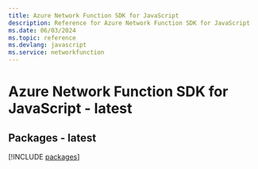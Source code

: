```yaml
---
title: Azure Network Function SDK for JavaScript
description: Reference for Azure Network Function SDK for JavaScript
ms.date: 06/03/2024
ms.topic: reference
ms.devlang: javascript
ms.service: networkfunction
---
```

# Azure Network Function SDK for JavaScript - latest
## Packages - latest
[!INCLUDE [packages](network-function-index.md)]
